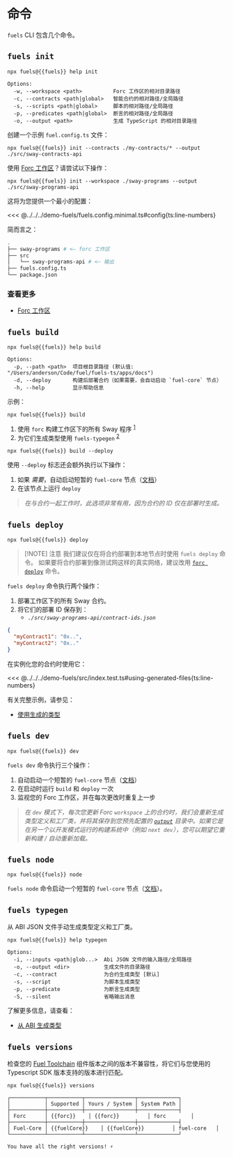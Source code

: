 <script setup>
  import { data } from '../../versions.data'
  const { fuels, forc, fuelCore } = data
</script>

# 命令

`fuels` CLI 包含几个命令。

## `fuels init`

```console-vue
npx fuels@{{fuels}} help init
```

```console
Options:
  -w, --workspace <path>          Forc 工作区的相对目录路径
  -c, --contracts <path|global>   智能合约的相对路径/全局路径
  -s, --scripts <path|global>     脚本的相对路径/全局路径
  -p, --predicates <path|global>  断言的相对路径/全局路径
  -o, --output <path>             生成 TypeScript 的相对目录路径
```

创建一个示例 `fuel.config.ts` 文件：

```console-vue
npx fuels@{{fuels}} init --contracts ./my-contracts/* --output ./src/sway-contracts-api
```

使用 [Forc 工作区](https://docs.fueldev.xyz/docs/forc/workspaces/)？请尝试以下操作：

```console-vue
npx fuels@{{fuels}} init --workspace ./sway-programs --output ./src/sway-programs-api
```

这将为您提供一个最小的配置：

<<< @../../../demo-fuels/fuels.config.minimal.ts#config{ts:line-numbers}

简而言之：

```sh
.
├── sway-programs # <— forc 工作区
├── src
│   └── sway-programs-api # <— 输出
├── fuels.config.ts
└── package.json
```

### 查看更多

- [Forc 工作区](https://docs.fueldev.xyz/docs/forc/workspaces/)

## `fuels build`

```console-vue
npx fuels@{{fuels}} help build
```

```console
Options:
  -p, --path <path>  项目根目录路径 (默认值: "/Users/anderson/Code/fuel/fuels-ts/apps/docs")
  -d, --deploy       构建后部署合约（如果需要，会自动启动 `fuel-core` 节点）
  -h, --help         显示帮助信息
```

示例：

```console-vue
npx fuels@{{fuels}} build
```

1. 使用 `forc` 构建工作区下的所有 Sway 程序 <sup>[1](https://docs.fueldev.xyz/docs/forc/commands/forc_build/)</sup>
1. 为它们生成类型使用 `fuels-typegen` <sup>[2](#fuels-typegen)</sup>

```console-vue
npx fuels@{{fuels}} build --deploy
```

使用 `--deploy` 标志还会额外执行以下操作：

1. 如果 _需要_，自动启动短暂的 `fuel-core` 节点（[文档](./config-file.md#autostartfuelcore)）
1. 在该节点上运行 `deploy`

> _在与合约一起工作时，此选项非常有用，因为合约的 ID 仅在部署时生成。_

## `fuels deploy`

```console-vue
npx fuels@{{fuels}} deploy
```

> [!NOTE] 注意
> 我们建议仅在将合约部署到本地节点时使用 `fuels deploy` 命令。
> 如果要将合约部署到像测试网这样的真实网络，建议改用 [`forc deploy`](https://docs.fueldev.xyz/docs/intro/quickstart-contract/#deploy-to-testnet) 命令。

`fuels deploy` 命令执行两个操作：

1. 部署工作区下的所有 Sway 合约。
1. 将它们的部署 ID 保存到：
   - _`./src/sway-programs-api/contract-ids.json`_

```json
{
  "myContract1": "0x..",
  "myContract2": "0x.."
}
```

在实例化您的合约时使用它：

<<< @../../../demo-fuels/src/index.test.ts#using-generated-files{ts:line-numbers}

有关完整示例，请参见：

- [使用生成的类型](./using-generated-types.md)


## `fuels dev`

```console-vue
npx fuels@{{fuels}} dev
```

`fuels dev` 命令执行三个操作：

1. 自动启动一个短暂的 `fuel-core` 节点（[文档](./config-file.md#autostartfuelcore)）
1. 在启动时运行 `build` 和 `deploy` 一次
1. 监视您的 Forc 工作区，并在每次更改时重复上一步

> _在 `dev` 模式下，每次您更新 Forc `workspace` 上的合约时，我们会重新生成类型定义和工厂类，并将其保存到您预先配置的 [`output`](./config-file.md#output) 目录中。如果它是在另一个以开发模式运行的构建系统中（例如 `next dev`），您可以期望它重新构建 / 自动重新加载。_

## `fuels node`

```console-vue
npx fuels@{{fuels}} node
```

`fuels node` 命令启动一个短暂的 `fuel-core` 节点（[文档](./config-file.md#autostartfuelcore)）。

## `fuels typegen`

从 ABI JSON 文件手动生成类型定义和工厂类。

```console-vue
npx fuels@{{fuels}} help typegen
```

```console
Options:
  -i, --inputs <path|glob...>  Abi JSON 文件的输入路径/全局路径
  -o, --output <dir>           生成文件的目录路径
  -c, --contract               为合约生成类型 [默认]
  -s, --script                 为脚本生成类型
  -p, --predicate              为断言生成类型
  -S, --silent                 省略输出消息
```

了解更多信息，请查看：

- [从 ABI 生成类型](./generating-types.md)

## `fuels versions`

检查您的 [Fuel Toolchain](https://docs.fueldev.xyz/docs/sway/introduction/fuel_toolchain/#the-fuel-toolchain) 组件版本之间的版本不兼容性，将它们与您使用的 Typescript SDK 版本支持的版本进行匹配。


```console-vue
npx fuels@{{fuels}} versions
```

```console-vue
┌───────────┬───────────┬────────────────┬─────────────┐
│           │ Supported │ Yours / System │ System Path │
├───────────┼───────────┼────────────────┼─────────────┤
│ Forc      │ {{forc}}    │ {{forc}}         │ forc        │
├───────────┼───────────┼────────────────┼─────────────┤
│ Fuel-Core │ {{fuelCore}}    │ {{fuelCore}}         │ fuel-core   │
└───────────┴───────────┴────────────────┴─────────────┘

You have all the right versions! ⚡
```

